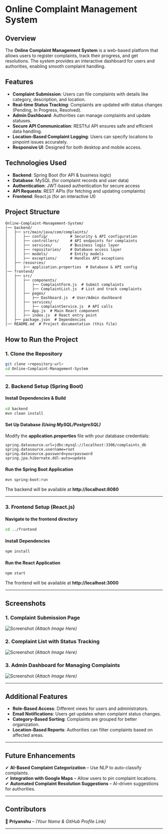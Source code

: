 # **Online Complaint Management System**

## **Overview**  
The **Online Complaint Management System** is a web-based platform that allows users to register complaints, track their progress, and get resolutions. The system provides an interactive dashboard for users and authorities, enabling smooth complaint handling.  

## **Features**  
- **Complaint Submission**: Users can file complaints with details like category, description, and location.  
- **Real-time Status Tracking**: Complaints are updated with status changes (Pending, In Progress, Resolved).  
- **Admin Dashboard**: Authorities can manage complaints and update statuses.  
- **Secure API Communication**: RESTful API ensures safe and efficient data handling.  
- **Location-Based Complaint Logging**: Users can specify locations to pinpoint issues accurately.  
- **Responsive UI**: Designed for both desktop and mobile access.  

## **Technologies Used**  
- **Backend**: Spring Boot (for API & business logic)  
- **Database**: MySQL (for complaint records and user data)  
- **Authentication**: JWT-based authentication for secure access  
- **API Requests**: REST APIs (for fetching and updating complaints)  
- **Frontend**: React.js (for an interactive UI)  

## **Project Structure**  

```
Online-Complaint-Management-System/
│── backend/
│   ├── src/main/java/com/complaints/
│   │   ├── config/          # Security & API configuration
│   │   ├── controllers/     # API endpoints for complaints
│   │   ├── services/        # Business logic layer
│   │   ├── repositories/    # Database access layer
│   │   ├── models/          # Entity models
│   │   ├── exceptions/      # Handles API exceptions
│   ├── resources/
│   │   ├── application.properties  # Database & API config
│── frontend/
│   ├── src/
│   │   ├── components/
│   │   │   ├── ComplaintForm.js  # Submit complaints
│   │   │   ├── ComplaintList.js  # List and track complaints
│   │   ├── pages/
│   │   │   ├── Dashboard.js  # User/Admin dashboard
│   │   ├── services/
│   │   │   ├── complaintService.js  # API calls
│   │   ├── App.js  # Main React component
│   │   ├── index.js  # React entry point
│   ├── package.json  # Dependencies
│── README.md  # Project documentation (this file)
```

## **How to Run the Project**  

### **1. Clone the Repository**  
```sh
git clone <repository-url>
cd Online-Complaint-Management-System
```

---

### **2. Backend Setup (Spring Boot)**  

#### **Install Dependencies & Build**  
```sh
cd backend
mvn clean install
```

#### **Set Up Database** *(Using MySQL/PostgreSQL)*  
Modify the **application.properties** file with your database credentials:  
```properties
spring.datasource.url=jdbc:mysql://localhost:3306/complaints_db
spring.datasource.username=root
spring.datasource.password=yourpassword
spring.jpa.hibernate.ddl-auto=update
```

#### **Run the Spring Boot Application**  
```sh
mvn spring-boot:run
```
The backend will be available at **http://localhost:8080**  

---

### **3. Frontend Setup (React.js)**  

#### **Navigate to the frontend directory**  
```sh
cd ../frontend
```

#### **Install Dependencies**  
```sh
npm install
```

#### **Run the React Application**  
```sh
npm start
```
The frontend will be available at **http://localhost:3000**  

---

## **Screenshots**  

### **1. Complaint Submission Page**  
![Screenshot](#) *(Attach Image Here)*  

### **2. Complaint List with Status Tracking**  
![Screenshot](#) *(Attach Image Here)*  

### **3. Admin Dashboard for Managing Complaints**  
![Screenshot](#) *(Attach Image Here)*  

---

## **Additional Features**  
- **Role-Based Access**: Different views for users and administrators.  
- **Email Notifications**: Users get updates when complaint status changes.  
- **Category-Based Sorting**: Complaints are grouped for better organization.  
- **Location-Based Reports**: Authorities can filter complaints based on affected areas.  

---

## **Future Enhancements**  
✔ **AI-Based Complaint Categorization** – Use NLP to auto-classify complaints.  
✔ **Integration with Google Maps** – Allow users to pin complaint locations.  
✔ **Automated Complaint Resolution Suggestions** – AI-driven suggestions for authorities.  

---

## **Contributors**  
👤 **Priyanshu** – *(Your Name & GitHub Profile Link)*  

---
